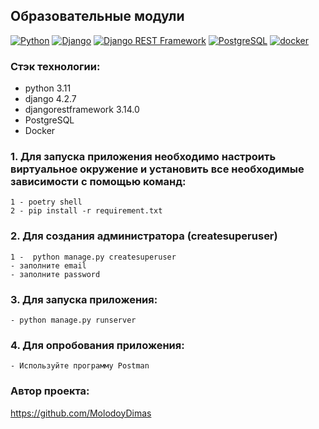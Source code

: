 ## Образовательные модули

[![Python](https://img.shields.io/badge/-Python-464646?style=flat-square&logo=Python)](https://www.python.org/)
[![Django](https://img.shields.io/badge/-Django-464646?style=flat-square&logo=Django)](https://www.djangoproject.com/)
[![Django REST Framework](https://img.shields.io/badge/-Django%20REST%20Framework-464646?style=flat-square&logo=Django%20REST%20Framework)](https://www.django-rest-framework.org/)
[![PostgreSQL](https://img.shields.io/badge/-PostgreSQL-464646?style=flat-square&logo=PostgreSQL)](https://www.postgresql.org/)
[![docker](https://img.shields.io/badge/-Docker-464646?style=flat-square&logo=docker)](https://www.docker.com/)



### Стэк технологии:
- python 3.11
- django 4.2.7
- djangorestframework 3.14.0
- PostgreSQL
- Docker

### 1. Для запуска приложения необходимо настроить виртуальное окружение и установить все необходимые зависимости с помощью команд:
    1 - poetry shell
    2 - pip install -r requirement.txt

### 2. Для создания администратора (createsuperuser)
    1 -  python manage.py createsuperuser
    - заполните email
    - заполните password

### 3. Для запуска приложения:
    - python manage.py runserver

### 4. Для опробования приложения:
    - Используйте программу Postman

### Автор проекта:
https://github.com/MolodoyDimas